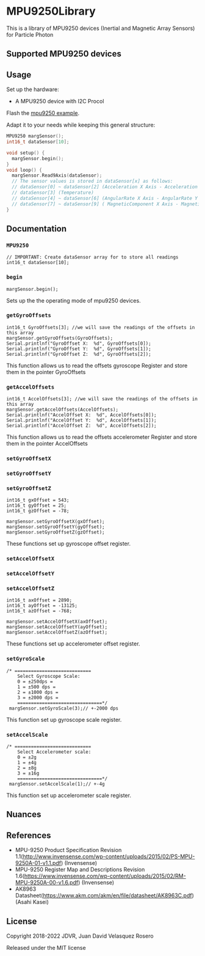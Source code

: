 # MPU9250Library
This is a library of MPU9250 devices (Inertial and Magnetic Array Sensors) for Particle Photon

## Supported MPU9250 devices

## Usage

Set up the hardware:
- A MPU9250 device with I2C Procol

Flash the [mpu9250 example](examples/mpu9250Example.cpp).

Adapt it to your needs while keeping this general structure:

```cpp
MPU9250 margSensor();
int16_t dataSensor[10];

void setup() {
  margSensor.begin();
}
void loop() {
  margSensor.Read9Axis(dataSensor);
  // The sensor values is stored in dataSensor[x] as follows:
  // dataSensor[0] ~ dataSensor[2] (Acceleration X Axis - Acceleration Y Axis - Acceleration Z Axis)
  // dataSensor[3] (Temperature)
  // dataSensor[4] ~ dataSensor[6] (AngularRate X Axis - AngularRate Y Axis - AngularRate Z Axis)
  // dataSensor[7] ~ dataSensor[9] ( MagneticComponent X Axis - MagneticComponent Y Axis - MagneticComponent Z Axis)
}
```

## Documentation

### `MPU9250`

```
// IMPORTANT: Create dataSensor array for to store all readings
int16_t dataSensor[10];
```

### `begin`

`margSensor.begin();`

Sets up the the operating mode of mpu9250 devices.

### `getGyroOffsets`

```
int16_t GyroOffsets[3]; //we will save the readings of the offsets in this array
margSensor.getGyroOffsets(GyroOffsets);
Serial.printlnf("GyroOffset X:  %d", GyroOffsets[0]);
Serial.printlnf("GyroOffset Y:  %d", GyroOffsets[1]);
Serial.printlnf("GyroOffset Z:  %d", GyroOffsets[2]);
```

This function allows us to read the offsets gyroscope Register and store them in the pointer GyroOffsets

### `getAccelOffsets`

```
int16_t AccelOffsets[3]; //we will save the readings of the offsets in this array
margSensor.getAccelOffsets(AccelOffsets);
Serial.printlnf("AccelOffset X:  %d", AccelOffsets[0]);
Serial.printlnf("AccelOffset Y:  %d", AccelOffsets[1]);
Serial.printlnf("AccelOffset Z:  %d", AccelOffsets[2]);
```

This function allows us to read the offsets accelerometer Register and store them in the pointer AccelOffsets

### `setGyroOffsetX`
### `setGyroOffsetY`
### `setGyroOffsetZ`

```
int16_t gxOffset = 543;
int16_t gyOffset = 25;
int16_t gzOffset = -78;

margSensor.setGyroOffsetX(gxOffset);
margSensor.setGyroOffsetY(gyOffset);
margSensor.setGyroOffsetZ(gzOffset);

```

These functions set up gyroscope offset register.

### `setAccelOffsetX`
### `setAccelOffsetY`
### `setAccelOffsetZ`

```
int16_t axOffset = 2890;
int16_t ayOffset = -13125;
int16_t azOffset = -768;

margSensor.setAccelOffsetX(axOffset);
margSensor.setAccelOffsetY(ayOffset);
margSensor.setAccelOffsetZ(azOffset);

```

These functions set up accelerometer offset register.

### `setGyroScale`

```
/* ============================
    Select Gyroscope Scale:
    0 = ±250dps =
    1 = ±500 dps =
    2 = ±1000 dps =
    3 = ±2000 dps =
    ===============================*/
 margSensor.setGyroScale(3);// +-2000 dps
```

This function set up gyroscope scale register.

### `setAccelScale`

```
/* ============================
    Select Accelerometer scale:
    0 = ±2g
    1 = ±4g
    2 = ±8g
    3 = ±16g
    ===============================*/
 margSensor.setAccelScale(1);// +-4g
```

This function set up accelerometer scale register.

## Nuances

## References

- MPU-9250 Product Specification Revision 1.1(http://www.invensense.com/wp-content/uploads/2015/02/PS-MPU-9250A-01-v1.1.pdf) (Invensense)
- MPU-9250 Register Map and Descriptions Revision 1.6(https://www.invensense.com/wp-content/uploads/2015/02/RM-MPU-9250A-00-v1.6.pdf) (Invensense)
- AK8963 Datasheet(https://www.akm.com/akm/en/file/datasheet/AK8963C.pdf) (Asahi Kasei)

## License
Copyright 2018-2022 JDVR, Juan David Velasquez Rosero

Released under the MIT license
